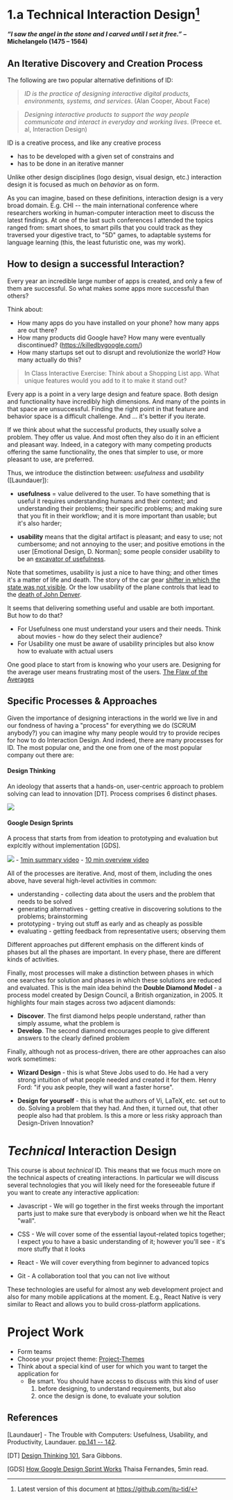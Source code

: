 
# 1.a Technical Interaction Design[^online]
[^online]: Latest version of this document at https://github.com/itu-tid/


_**“I saw the angel in the stone and I carved until I set it free.”**_ **– Michelangelo (1475 – 1564)**

## An Iterative Discovery and Creation  Process

The following are two popular alternative definitions of ID:

> *ID is the practice of designing interactive digital products, environments, systems, and services*. (Alan Cooper, About Face)

> *Designing interactive products to support the way people communicate and interact in everyday and working lives*. (Preece et. al, Interaction Design)

ID is a creative process, and like any creative process
- has to be developed with a given set of constrains and 
- has to be done in an iterative manner

Unlike other design disciplines (logo design, visual design, etc.) interaction design it is focused as much on *behavior* as on form.

As you can imagine, based on these definitions, interaction design is a very broad domain. E.g. CHI -- the main international conference where researchers working in human-computer interaction meet to discuss the latest findings. At one of the last such conferences I attended the topics ranged from: smart shoes, to smart pills that you could track as they traversed your digestive tract, to "5D" games, to adaptable systems for language learning (this, the least futuristic one, was my work). 

## How to design a successful Interaction?
Every year an incredible large number of apps is created, and only a few of them are successful. So what makes some apps more successful than others? 

Think about:
 - How many apps do you have installed on your phone? how many apps are out there?
 - How many products did Google have? How many were eventually discontinued? (https://killedbygoogle.com/)
 - How many startups set out to disrupt and revolutionize the world? How many actually do this? 

> In Class Interactive Exercise: Think about a Shopping List app. What unique features would you add to it to make it stand out? 

Every app is a point in a very large design and feature space. Both design and functionality have incredibly high dimensions. And many of the points in that space are unsuccessful. Finding the right point in that feature and behavior space is a difficult challenge. And ... it's better if you iterate. 

If we think about what the successful products, they usually solve a problem. They offer us value. And most often they also do it in an efficient and pleasant way. Indeed, in a category with many competing products offering the same functionality, the ones that simpler to use, or more pleasant to use, are preferred. 

Thus, we introduce the distinction between: *usefulness* and *usability* ([Laundauer]): 

* **usefulness** = value delivered to the user. To have something that is useful it requires understanding humans and their context; and understanding their problems; their specific problems; and making sure that you fit in their workflow; and it is more important than usable; but it's also harder; 

* **usability** means that the digital artifact is pleasant; and easy to use; not cumbersome; and not annoying to the user; and positive emotions in the user [Emotional Design, D. Norman]; some people consider usability to be an [excavator of usefulness](https://bitzesty.com/2014/05/15/usability-and-usefulness-in-ux-web-design/).

Note that sometimes, usability is just a nice to have thing; and other times it's a matter of life and death. The story of the car gear [shifter in which the state was not visible](https://uxdesign.cc/the-usability-issue-that-caused-1-death-and-38-injuries-97911dfa5c7f). Or the low usability of the plane controls that lead to the [death of John Denver](https://www.ntsb.gov/news/press-releases/Pages/NTSB_Determines_John_Denvers_Crash_Caused_by_Poor_Placement_of_Fuel_Selector_Handle_Diverting_His_Attention_During_Flight.aspx).  


It seems that delivering something useful and usable are both important. But how to do that? 

- For Usefulness one must understand your users and their needs. Think about movies - how do they select their audience?
- For Usability one must be aware of usability principles but also know how to evaluate with actual users 

One good place to start from is knowing who your users are. Designing for the average user means frustrating most of the users. [The Flaw of the Averages](https://www.thestar.com/news/insight/2016/01/16/when-us-air-force-discovered-the-flaw-of-averages.html)


## Specific Processes & Approaches

Given the importance of designing interactions in the world we live in and our fondness of having a "process" for everything we do (SCRUM anybody?) you can imagine why many people would try to provide recipes for how to do Interaction Design. And indeed, there are many processes for ID. The most popular one, and the one from one of the most popular company out there are: 
 
#### **Design Thinking** 
An ideology that asserts that a hands-on, user-centric approach to problem solving can lead to innovation [DT]. Process comprises 6 distinct phases. 

![](images/design-thinking.png)

#### **Google Design Sprints** 
A process that starts from from ideation to prototyping and evaluation but explcitly without implementation [GDS]. 

![](images/steps-of-gds.png)
	 - [1min summary video](https://www.youtube.com/watch?v=QwJwemOX37w)
	 - [10 min overview video](https://www.youtube.com/watch?v=WWEJCLkf1D4)

All of the processes are iterative. And, most of them, including the ones above, have several high-level activities in common: 

 - understanding - collecting data about the users and the problem that needs to be solved
 - generating alternatives - getting creative in discovering solutions to the problems; brainstorming
 - prototyping - trying out stuff as early and as cheaply as possible
 - evaluating - getting feedback from representative users; observing them

Different approaches put different emphasis on the different kinds of phases but all the phases are important. In every phase, there are different kinds of activities. 

Finally, most processes will make a distinction between phases in which one searches for solution and phases in which these solutions are reduced and evaluated. This is the main idea behind the  **Double Diamond Model** - a process model created by Design Council, a British organization, in 2005. It highlights four main stages across two adjacent diamonds:
- **Discover**. The first diamond helps people understand, rather than simply assume, what the problem is
- **Develop**. The second diamond encourages people to give different answers to the clearly defined problem


Finally, although not as process-driven, there are other approaches can also work sometimes: 

 - **Wizard Design** - this is what Steve Jobs used to do. He had a very strong intuition of what people needed and created it for them. Henry Ford: "if you ask people, they will want a faster horse".
 
- **Design for yourself** - this is what the authors of Vi, LaTeX, etc. set out to do. Solving a problem that they had. And then, it turned out, that other people also had that problem. Is this a more or less risky approach than Design-Driven Innovation? 


# *Technical* Interaction Design

This course is about *technical* ID. This means that we focus much more on the technical aspects of creating interactions. In particular we will discuss several technologies that you will likely need for the foreseeable future if you want to create any interactive application: 

- Javascript - We will go together in the first weeks through the important parts just to make sure that everybody is onboard when we hit the React "wall". 

- CSS - We will cover some of the essential layout-related topics together; I expect you to have a basic understanding of it; however you'll see - it's more stuffy that it looks

- React - We will cover everything from beginner to advanced topics

- Git - A collaboration tool that you can not live without 

These technologies are useful for almost any web development project and also for many mobile applications at the moment. E.g., React Native is very similar to React and allows you to build cross-platform applications.


# Project Work

- Form teams 
- Choose your project theme:  [Project-Themes](Project-Themes.md)
- Think about a special kind of user for which you want to target the application for
	- Be smart. You should have access to discuss with this kind of user 
		1. before designing, to understand requirements, but also 
		2) once the design is done, to evaluate your solution


## References

[Laundauer] - The Trouble with Computers: Usefulness, Usability, and Productivity, Laundauer. [pp.141 -- 142](https://www.ics.uci.edu/~redmiles/ics227-SQ04/papers/Lan95.pdf). 

[DT] [Design Thinking 101](https://www.nngroup.com/articles/design-thinking/), Sara Gibbons. 

[GDS] [How Google Design Sprint Works](https://agilemarketing.net/google-design-sprints/) Thaisa Fernandes, 5min read.


